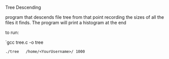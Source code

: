 Tree Descending 

program that descends file tree from that point recording the sizes of all the files it finds. 
The program will print a histogram at the end

to run:

`gcc tree.c -o tree

 `./tree   /home/<YourUsername>/ 1000`
